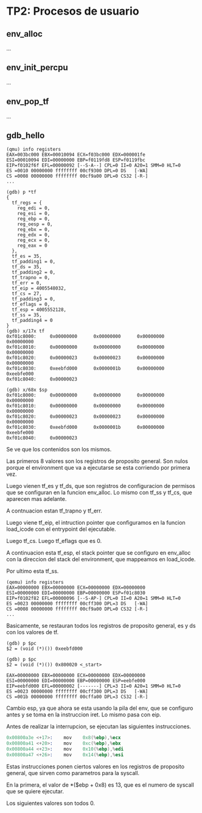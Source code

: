 TP2: Procesos de usuario
========================

env_alloc
---------

...


env_init_percpu
---------------

...


env_pop_tf
----------

...


gdb_hello
---------

```
(qmu) info registers
EAX=003bc000 EBX=00010094 ECX=f03bc000 EDX=000001fe
ESI=00010094 EDI=00000000 EBP=f0119fd8 ESP=f0119fbc
EIP=f0102f6f EFL=00000092 [--S-A--] CPL=0 II=0 A20=1 SMM=0 HLT=0
ES =0010 00000000 ffffffff 00cf9300 DPL=0 DS   [-WA]
CS =0008 00000000 ffffffff 00cf9a00 DPL=0 CS32 [-R-]
...
```

```
(gdb) p *tf
{
  tf_regs = {
    reg_edi = 0,
    reg_esi = 0,
    reg_ebp = 0,
    reg_oesp = 0,
    reg_ebx = 0,
    reg_edx = 0,
    reg_ecx = 0,
    reg_eax = 0
  },
  tf_es = 35,
  tf_padding1 = 0,
  tf_ds = 35,
  tf_padding2 = 0,
  tf_trapno = 0,
  tf_err = 0,
  tf_eip = 4005548032,
  tf_cs = 27,
  tf_padding3 = 0,
  tf_eflags = 0,
  tf_esp = 4005552128,
  tf_ss = 35,
  tf_padding4 = 0
}
(gdb) x/17x tf
0xf01c8000:     0x00000000      0x00000000      0x00000000      0x00000000
0xf01c8010:     0x00000000      0x00000000      0x00000000      0x00000000
0xf01c8020:     0x00000023      0x00000023      0x00000000      0x00000000
0xf01c8030:     0xeebfd000      0x0000001b      0x00000000      0xeebfe000
0xf01c8040:     0x00000023
```

```
(gdb) x/68x $sp
0xf01c8000:     0x00000000      0x00000000      0x00000000      0x00000000
0xf01c8010:     0x00000000      0x00000000      0x00000000      0x00000000
0xf01c8020:     0x00000023      0x00000023      0x00000000      0x00000000
0xf01c8030:     0xeebfd000      0x0000001b      0x00000000      0xeebfe000
0xf01c8040:     0x00000023
```

Se ve que los contenidos son los mismos.

Las primeros 8 valores son los registros de proposito general. Son nulos porque el environment que va a ejecutarse se esta corriendo por primera vez.

Luego vienen tf_es y tf_ds, que son registros de configuracion de permisos que se configuran en la funcion env_alloc. Lo mismo con tf_ss y tf_cs, que aparecen mas adelante.

A contnuacion estan tf_trapno y tf_err.

Luego viene tf_eip, el intruction pointer que configuramos en la funcion load_icode con el entrypoint del ejecutable.

Luego tf_cs. Luego tf_eflags que es 0.

A continuacion esta tf_esp, el stack pointer que se configuro en env_alloc con la direccion del stack del environment, que mappeamos en load_icode.

Por ultimo esta tf_ss.

```
(qemu) info registers
EAX=00000000 EBX=00000000 ECX=00000000 EDX=00000000
ESI=00000000 EDI=00000000 EBP=00000000 ESP=f01c8030
EIP=f0102f82 EFL=00000096 [--S-AP-] CPL=0 II=0 A20=1 SMM=0 HLT=0
ES =0023 00000000 ffffffff 00cff300 DPL=3 DS   [-WA]
CS =0008 00000000 ffffffff 00cf9a00 DPL=0 CS32 [-R-]
...
```

Basicamente, se restauran todos los registros de proposito general, es y ds con los valores de tf.

```
(gdb) p $pc
$2 = (void (*)()) 0xeebfd000
```

```
(gdb) p $pc
$2 = (void (*)()) 0x800020 <_start>
```

```
EAX=00000000 EBX=00000000 ECX=00000000 EDX=00000000
ESI=00000000 EDI=00000000 EBP=00000000 ESP=eebfe000
EIP=eebfd000 EFL=00000002 [-------] CPL=3 II=0 A20=1 SMM=0 HLT=0
ES =0023 00000000 ffffffff 00cff300 DPL=3 DS   [-WA]
CS =001b 00000000 ffffffff 00cffa00 DPL=3 CS32 [-R-]
```

Cambio esp, ya que ahora se esta usando la pila del env, que se configuro antes y se toma en la instruccion iret. Lo mismo pasa con eip.

Antes de realizar la interrupcion, se ejecutan las siguientes instrucciones.

```s
0x00800a3e <+17>:    mov    0x8(%ebp),%ecx
0x00800a41 <+20>:    mov    0xc(%ebp),%ebx
0x00800a44 <+23>:    mov    0x10(%ebp),%edi
0x00800a47 <+26>:    mov    0x14(%ebp),%esi
```

Estas instrucciones ponen ciertos valores en los registros de proposito general, que sirven como parametros para la syscall.

En la primera, el valor de *($ebp + 0x8) es 13, que es el numero de syscall que se quiere ejecutar.

Los siguientes valores son todos 0.
